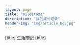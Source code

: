 ```yaml
---
layout: page
title: "milestone"
description: "我的成长记录"
header-img: "img/article_bg.jpg"
---
```


[title] 生活随记 [title]






